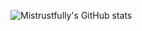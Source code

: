 ![Mistrustfully's GitHub stats](https://github-readme-stats.vercel.app/api?username=Mistrustfully&show_icons=true&count_private=true&bg_color=161320&text_color=D9E0EE&icon_color=DDB6F2&title_color=96CDFB)
